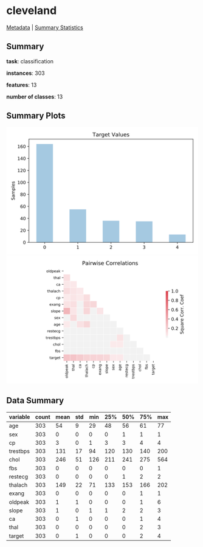 # cleveland

[Metadata](metadata.yaml) | [Summary Statistics](summary_stats.csv)

## Summary

**task**: classification

**instances**: 303

**features**: 13

**number of classes**: 13

## Summary Plots

![Labels](label.svg)
![Corr](corr.svg)

## Data Summary

|	variable	|	count	|	mean	|	std	|	min	|	25%	|	50%	|	75%	|	max|
| --- | --- | --- | --- | --- | --- | --- | --- | --- |
|	age	|	303	|	54	|	9	|	29	|	48	|	56	|	61	|	77
|	sex	|	303	|	0	|	0	|	0	|	0	|	1	|	1	|	1
|	cp	|	303	|	3	|	0	|	1	|	3	|	3	|	4	|	4
|	trestbps	|	303	|	131	|	17	|	94	|	120	|	130	|	140	|	200
|	chol	|	303	|	246	|	51	|	126	|	211	|	241	|	275	|	564
|	fbs	|	303	|	0	|	0	|	0	|	0	|	0	|	0	|	1
|	restecg	|	303	|	0	|	0	|	0	|	0	|	1	|	2	|	2
|	thalach	|	303	|	149	|	22	|	71	|	133	|	153	|	166	|	202
|	exang	|	303	|	0	|	0	|	0	|	0	|	0	|	1	|	1
|	oldpeak	|	303	|	1	|	1	|	0	|	0	|	0	|	1	|	6
|	slope	|	303	|	1	|	0	|	1	|	1	|	2	|	2	|	3
|	ca	|	303	|	0	|	1	|	0	|	0	|	0	|	1	|	4
|	thal	|	303	|	0	|	0	|	0	|	0	|	0	|	2	|	3
|	target	|	303	|	0	|	1	|	0	|	0	|	0	|	2	|	4
